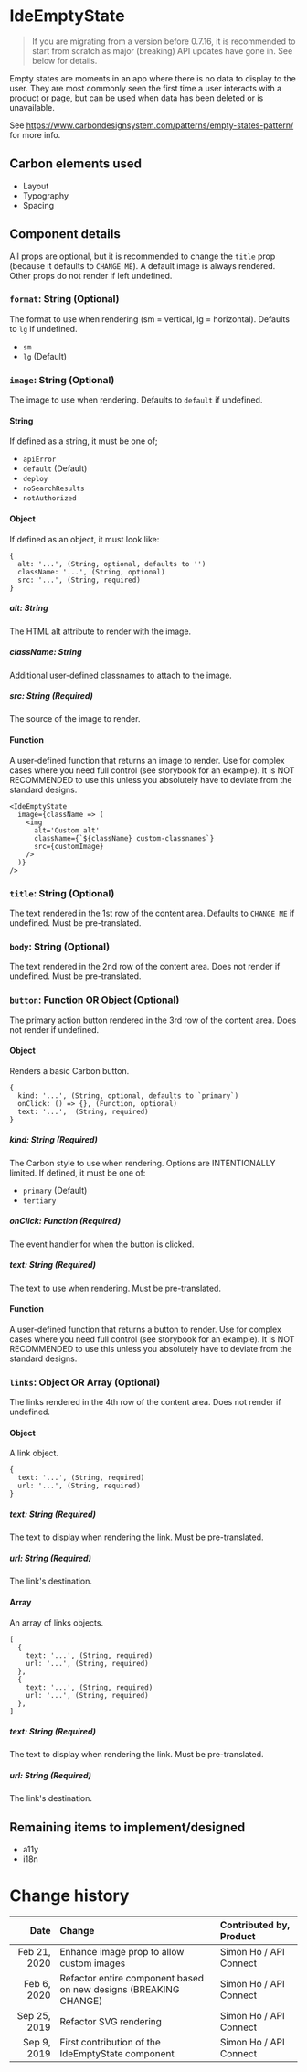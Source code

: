 # IdeEmptyState

> If you are migrating from a version before 0.7.16, it is recommended to start
> from scratch as major (breaking) API updates have gone in. See below for
> details.

Empty states are moments in an app where there is no data to display to the
user. They are most commonly seen the first time a user interacts with a product
or page, but can be used when data has been deleted or is unavailable.

See https://www.carbondesignsystem.com/patterns/empty-states-pattern/ for more
info.

## Carbon elements used

- Layout
- Typography
- Spacing

## Component details

All props are optional, but it is recommended to change the `title` prop
(because it defaults to `CHANGE ME`). A default image is always rendered. Other
props do not render if left undefined.

### `format`: String (Optional)

The format to use when rendering (sm = vertical, lg = horizontal). Defaults to
`lg` if undefined.

- `sm`
- `lg` (Default)

### `image`: String (Optional)

The image to use when rendering. Defaults to `default` if undefined.

#### String

If defined as a string, it must be one of;

- `apiError`
- `default` (Default)
- `deploy`
- `noSearchResults`
- `notAuthorized`

#### Object

If defined as an object, it must look like:

```
{
  alt: '...', (String, optional, defaults to '')
  className: '...', (String, optional)
  src: '...', (String, required)
}
```

##### alt: String

The HTML alt attribute to render with the image.

##### className: String

Additional user-defined classnames to attach to the image.

##### src: String (Required)

The source of the image to render.

#### Function

A user-defined function that returns an image to render. Use for complex cases
where you need full control (see storybook for an example). It is NOT
RECOMMENDED to use this unless you absolutely have to deviate from the standard
designs.

```
<IdeEmptyState
  image={className => (
    <img
      alt='Custom alt'
      className={`${className} custom-classnames`}
      src={customImage}
    />
  )}
/>
```

### `title`: String (Optional)

The text rendered in the 1st row of the content area. Defaults to `CHANGE ME` if
undefined. Must be pre-translated.

### `body`: String (Optional)

The text rendered in the 2nd row of the content area. Does not render if
undefined. Must be pre-translated.

### `button`: Function OR Object (Optional)

The primary action button rendered in the 3rd row of the content area. Does not
render if undefined.

#### Object

Renders a basic Carbon button.

```
{
  kind: '...', (String, optional, defaults to `primary`)
  onClick: () => {}, (Function, optional)
  text: '...',  (String, required)
}
```

##### kind: String (Required)

The Carbon style to use when rendering. Options are INTENTIONALLY limited. If
defined, it must be one of:

- `primary` (Default)
- `tertiary`

##### onClick: Function (Required)

The event handler for when the button is clicked.

##### text: String (Required)

The text to use when rendering. Must be pre-translated.

#### Function

A user-defined function that returns a button to render. Use for complex cases
where you need full control (see storybook for an example). It is NOT
RECOMMENDED to use this unless you absolutely have to deviate from the standard
designs.

### `links`: Object OR Array (Optional)

The links rendered in the 4th row of the content area. Does not render if
undefined.

#### Object

A link object.

```
{
  text: '...', (String, required)
  url: '...', (String, required)
}
```

##### text: String (Required)

The text to display when rendering the link. Must be pre-translated.

##### url: String (Required)

The link's destination.

#### Array

An array of links objects.

```
[
  {
    text: '...', (String, required)
    url: '...', (String, required)
  },
  {
    text: '...', (String, required)
    url: '...', (String, required)
  },
]
```

##### text: String (Required)

The text to display when rendering the link. Must be pre-translated.

##### url: String (Required)

The link's destination.

## Remaining items to implement/designed

- a11y
- i18n

# Change history

|         Date | Change                                                           | Contributed by, Product |
| -----------: | :--------------------------------------------------------------- | :---------------------- |
| Feb 21, 2020 | Enhance image prop to allow custom images                        | Simon Ho / API Connect  |
|  Feb 6, 2020 | Refactor entire component based on new designs (BREAKING CHANGE) | Simon Ho / API Connect  |
| Sep 25, 2019 | Refactor SVG rendering                                           | Simon Ho / API Connect  |
|  Sep 9, 2019 | First contribution of the IdeEmptyState component                | Simon Ho / API Connect  |
